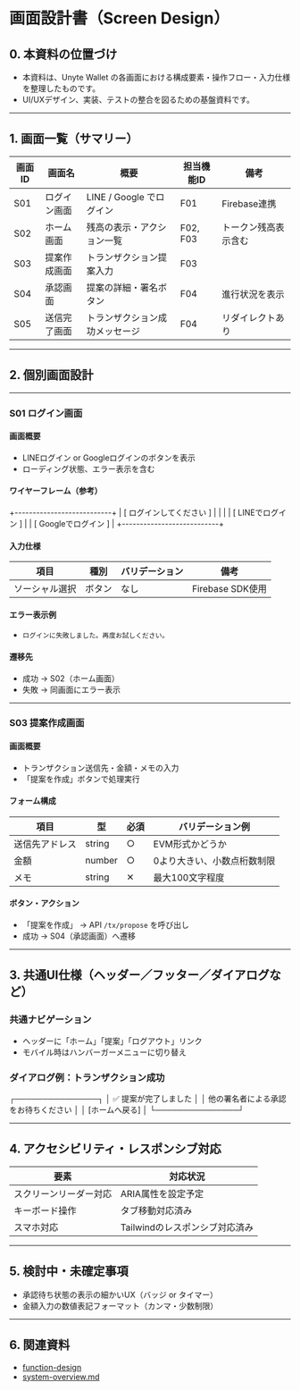 # 画面設計書（Screen Design）

## 0. 本資料の位置づけ
- 本資料は、Unyte Wallet の各画面における構成要素・操作フロー・入力仕様を整理したものです。
- UI/UXデザイン、実装、テストの整合を図るための基盤資料です。

---

## 1. 画面一覧（サマリー）

| 画面ID | 画面名               | 概要                             | 担当機能ID | 備考              |
|--------|----------------------|----------------------------------|------------|-------------------|
| S01    | ログイン画面         | LINE / Google でログイン        | F01        | Firebase連携       |
| S02    | ホーム画面           | 残高の表示・アクション一覧      | F02, F03   | トークン残高表示含む |
| S03    | 提案作成画面         | トランザクション提案入力        | F03        |                   |
| S04    | 承認画面             | 提案の詳細・署名ボタン          | F04        | 進行状況を表示    |
| S05    | 送信完了画面         | トランザクション成功メッセージ  | F04        | リダイレクトあり  |

---

## 2. 個別画面設計

---

### S01 ログイン画面

#### 画面概要
- LINEログイン or Googleログインのボタンを表示
- ローディング状態、エラー表示を含む

#### ワイヤーフレーム（参考）

+---------------------------+ | [ ログインしてください ] | | | | [ LINEでログイン ] | | [ Googleでログイン ] | +---------------------------+


#### 入力仕様
| 項目         | 種別   | バリデーション | 備考               |
|--------------|--------|----------------|--------------------|
| ソーシャル選択 | ボタン | なし           | Firebase SDK使用     |

#### エラー表示例
- `ログインに失敗しました。再度お試しください。`

#### 遷移先
- 成功 → S02（ホーム画面）
- 失敗 → 同画面にエラー表示

---

### S03 提案作成画面

#### 画面概要
- トランザクション送信先・金額・メモの入力
- 「提案を作成」ボタンで処理実行

#### フォーム構成
| 項目         | 型       | 必須 | バリデーション例               |
|--------------|----------|------|-------------------------------|
| 送信先アドレス | string   | ○   | EVM形式かどうか               |
| 金額         | number   | ○   | 0より大きい、小数点桁数制限 |
| メモ         | string   | ✕   | 最大100文字程度              |

#### ボタン・アクション
- 「提案を作成」 → API `/tx/propose` を呼び出し
- 成功 → S04（承認画面）へ遷移

---

## 3. 共通UI仕様（ヘッダー／フッター／ダイアログなど）

### 共通ナビゲーション
- ヘッダーに「ホーム」「提案」「ログアウト」リンク
- モバイル時はハンバーガーメニューに切り替え

### ダイアログ例：トランザクション成功

┌───────────────┐ │ ✅ 提案が完了しました │ │ 他の署名者による承認をお待ちください │ │ [ホームへ戻る] │ └───────────────┘

---

## 4. アクセシビリティ・レスポンシブ対応

| 要素         | 対応状況            |
|--------------|---------------------|
| スクリーンリーダー対応 | ARIA属性を設定予定     |
| キーボード操作 | タブ移動対応済み         |
| スマホ対応    | Tailwindのレスポンシブ対応済み |

---

## 5. 検討中・未確定事項
- 承認待ち状態の表示の細かいUX（バッジ or タイマー）
- 金額入力の数値表記フォーマット（カンマ・少数制限）

---

## 6. 関連資料
- [function-design](./function-design)
- [system-overview.md](./system-overview.md)
